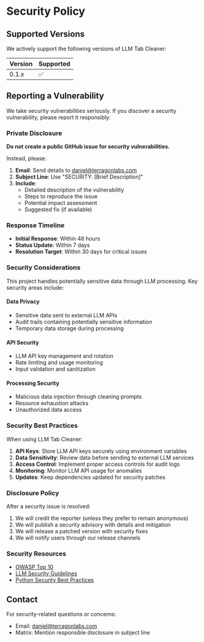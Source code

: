 # Security Policy

## Supported Versions

We actively support the following versions of LLM Tab Cleaner:

| Version | Supported          |
| ------- | ------------------ |
| 0.1.x   | :white_check_mark: |

## Reporting a Vulnerability

We take security vulnerabilities seriously. If you discover a security vulnerability, please report it responsibly:

### Private Disclosure

**Do not create a public GitHub issue for security vulnerabilities.**

Instead, please:

1. **Email**: Send details to [daniel@terragonlabs.com](mailto:daniel@terragonlabs.com)
2. **Subject Line**: Use "SECURITY: [Brief Description]"
3. **Include**:
   - Detailed description of the vulnerability
   - Steps to reproduce the issue
   - Potential impact assessment
   - Suggested fix (if available)

### Response Timeline

- **Initial Response**: Within 48 hours
- **Status Update**: Within 7 days
- **Resolution Target**: Within 30 days for critical issues

### Security Considerations

This project handles potentially sensitive data through LLM processing. Key security areas include:

#### Data Privacy
- Sensitive data sent to external LLM APIs
- Audit trails containing potentially sensitive information
- Temporary data storage during processing

#### API Security  
- LLM API key management and rotation
- Rate limiting and usage monitoring
- Input validation and sanitization

#### Processing Security
- Malicious data injection through cleaning prompts
- Resource exhaustion attacks
- Unauthorized data access

### Security Best Practices

When using LLM Tab Cleaner:

1. **API Keys**: Store LLM API keys securely using environment variables
2. **Data Sensitivity**: Review data before sending to external LLM services
3. **Access Control**: Implement proper access controls for audit logs
4. **Monitoring**: Monitor LLM API usage for anomalies
5. **Updates**: Keep dependencies updated for security patches

### Disclosure Policy

After a security issue is resolved:

1. We will credit the reporter (unless they prefer to remain anonymous)
2. We will publish a security advisory with details and mitigation
3. We will release a patched version with security fixes
4. We will notify users through our release channels

### Security Resources

- [OWASP Top 10](https://owasp.org/www-project-top-ten/)
- [LLM Security Guidelines](https://owasp.org/www-project-top-10-for-large-language-model-applications/)
- [Python Security Best Practices](https://python.org/dev/security/)

## Contact

For security-related questions or concerns:
- Email: [daniel@terragonlabs.com](mailto:daniel@terragonlabs.com)
- Matrix: Mention responsible disclosure in subject line